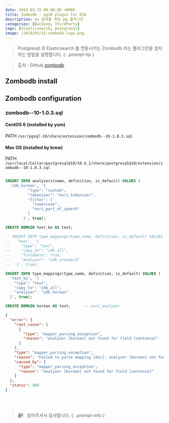 ```yaml
---
date: 2019-03-15 00:00:00 +0900
title: Zombodb - pg10 plugin for ES6
description: es 검색을 위한 pg 플러그인
categories: [Backend, ThirdParty]
tags: [elasticsearch, postgresql]
image: /2019/03/15-zombodb-logo.png
---
```


> Postgresql 과 Elasticsearch 를 연동시키는 Zombodb 라는 플러그인을 설치하는 방법을 설명합니다.
{: .prompt-tip }

> 출처 : Github [zombodb](https://github.com/zombodb/zombodb)

## Zombodb install

## Zombodb configuration

### zombodb--10-1.0.3.sql

#### CentOS 6 (installed by yum)

PATH `/usr/pgsql-10/share/extension/zombodb--10-1.0.3.sql`

#### Mac OS (installed by brew)

PATH `/usr/local/Cellar/postgresql@10/10.6_1/share/postgresql@10/extension/zombodb--10-1.0.3.sql`

```sql

INSERT INTO analyzers(name, definition, is_default) VALUES (
  'zdb_korean', '{
          "type": "custom",
          "tokenizer": "nori_tokenizer",
          "filter": [
            "lowercase",
            "nori_part_of_speech"
          ]
        }', true);

CREATE DOMAIN text_ko AS text;

-- INSERT INTO type_mappings(type_name, definition, is_default) VALUES (
--   'text', '{
--     "type": "text",
--     "copy_to": "zdb_all",
--     "fielddata": true,
--     "analyzer": "zdb_standard"
--   }', true);

INSERT INTO type_mappings(type_name, definition, is_default) VALUES (
  'text_ko', '{
    "type": "text",
    "copy_to": "zdb_all",
    "analyzer": "zdb_korean"
  }', true);

CREATE DOMAIN korean AS text;      -- nori_analyzer

```

```json
{
  "error": {
    "root_cause": [
      {
        "type": "mapper_parsing_exception",
        "reason": "analyzer [korean] not found for field [sentence]"
      }
    ],
    "type": "mapper_parsing_exception",
    "reason": "Failed to parse mapping [doc]: analyzer [korean] not found for field [sentence]",
    "caused_by": {
      "type": "mapper_parsing_exception",
      "reason": "analyzer [korean] not found for field [sentence]"
    }
  },
  "status": 400
}
```

&nbsp; <br />
&nbsp; <br />

> **끝!** &nbsp; 읽어주셔서 감사합니다.
{: .prompt-info }
